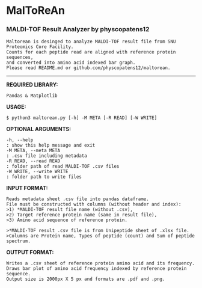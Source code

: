 # MalToReAn   
### MALDI-TOF Result Analyzer by physcopatens12   

```
Maltorean is desinged to analyze MALDI-TOF result file from SNU Proteomics Core Facility.   
Counts for each peptide read are aligned with reference protein sequences,
and converted into amino acid indexed bar graph.   
Please read README.md or github.com/physcopatens12/maltorean.   
```

-------------------------------------------------------------

**REQUIRED LIBRARY:**   
```
Pandas & Matplotlib   
```

**USAGE:**   
```
$ python3 maltorean.py [-h] -M META [-R READ] [-W WRITE]
```   

**OPTIONAL ARGUMENTS:**   
```
-h, --help   
: show this help message and exit   
-M META, --meta META   
: .csv file including metadata   
-R READ, --read READ   
: folder path of read MALDI-TOF .csv files   
-W WRITE, --write WRITE   
: folder path to write files   
```

**INPUT FORMAT:**   
```
Reads metadata sheet .csv file into pandas dataframe.   
File must be constructed with columns (without header and index):   
>1) *MALDI-TOF result file name (without .csv),   
>2) Target reference protein name (same in result file),   
>3) Amino acid sequence of reference protein.   

>*MALDI-TOF result .csv file is from Unipeptide sheet of .xlsx file.   
>Columns are Protein name, Types of peptide (count) and Sum of peptide spectrum.   
```

**OUTPUT FORMAT:**   
```
Writes a .csv sheet of reference protein amino acid and its frequency.   
Draws bar plot of amino acid frequency indexed by reference protein sequence.   
Output size is 2000px X 5 px and formats are .pdf and .png.   
```
